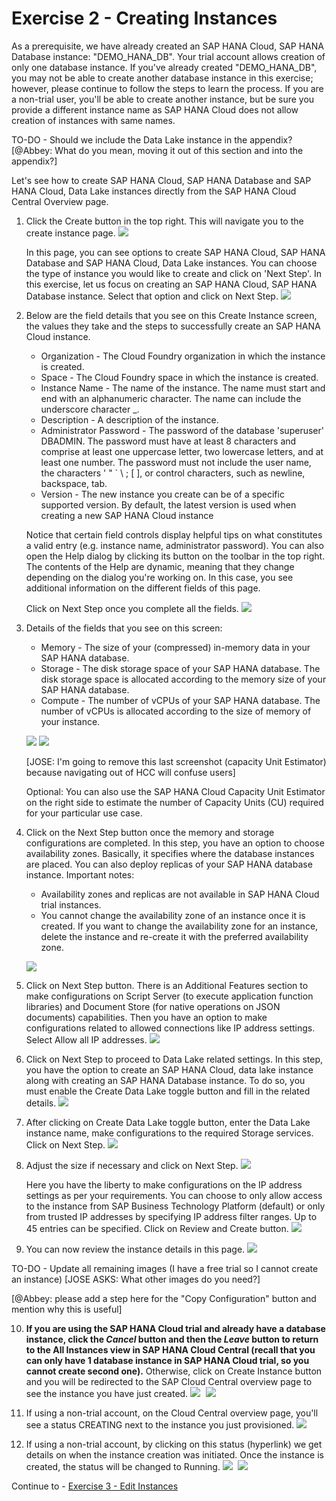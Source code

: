 # Exercise 2 - Creating Instances

As a prerequisite, we have already created an SAP HANA Cloud, SAP HANA Database instance: "DEMO_HANA_DB". Your trial account allows creation of only one database instance. If you've already created "DEMO_HANA_DB", you may not be able to create another database instance in this exercise; however, please continue to follow the steps to learn the process. If you are a non-trial user, you'll be able to create another instance, but be sure you provide a different instance name as SAP HANA Cloud does not allow creation of instances with same names. 

TO-DO - Should we include the Data Lake instance in the appendix?
[@Abbey: What do you mean, moving it out of this section and into the appendix?]

Let's see how to create SAP HANA Cloud, SAP HANA Database and SAP HANA Cloud, Data Lake instances directly from the SAP HANA Cloud Central Overview page. 

1. Click the Create button in the top right. This will navigate you to the create instance page.
    <kbd>
    ![](./images/22.png)
    </kbd>
    
    In this page, you can see options to create SAP HANA Cloud, SAP HANA Database and SAP HANA Cloud, Data Lake instances. You can choose the type of instance you would like to create and click on 'Next Step'. In this exercise, let us focus on creating an SAP HANA Cloud, SAP HANA Database instance. Select that option and click on Next Step.
    <kbd>
    ![](./images/23.png)
    </kbd>
    
2. Below are the field details that you see on this Create Instance screen, the values they take and the steps to successfully create an SAP HANA Cloud instance.

    * Organization - The Cloud Foundry organization in which the instance is created.  
    * Space - The Cloud Foundry space in which the instance is created.  
    * Instance Name - The name of the instance. The name must start and end with an alphanumeric character. The name can include the underscore character _.  
    * Description - A description of the instance.
    * Administrator Password - The password of the database 'superuser' DBADMIN. The password must have at least 8 characters and comprise at least one uppercase letter, two lowercase letters, and at least one number. The password must not include the user name, the characters ' " ` \ ; [ ], or control characters, such as newline, backspace, tab.
    * Version - The new instance you create can be of a specific supported version. By default, the latest version is used when creating a new SAP HANA Cloud instance

    Notice that certain field controls display helpful tips on what constitutes a valid entry (e.g. instance name, administrator password). You can also open the Help dialog by clicking its button on the toolbar in the top right. The contents of the Help are dynamic, meaning that they change depending on the dialog you're working on. In this case, you see additional information on the different fields of this page.

    Click on Next Step once you complete all the fields. 
    <kbd>
    ![](./images/3.png)
    </kbd>
    
3. Details of the fields that you see on this screen:  

    * Memory - The size of your (compressed) in-memory data in your SAP HANA database.
    * Storage - The disk storage space of your SAP HANA database.
    The disk storage space is allocated according to the memory size of your SAP HANA database.
    * Compute - The number of vCPUs of your SAP HANA database.
    The number of vCPUs is allocated according to the size of memory of your instance.

    <kbd>![](./images/4.png)</kbd>
    <kbd>![](./images/21.png)</kbd>

    [JOSE: I'm going to remove this last screenshot (capacity Unit Estimator) because navigating out of HCC will confuse users]

    Optional: You can also use the SAP HANA Cloud Capacity Unit Estimator on the right side to estimate the number of Capacity Units (CU) required for your particular use case.

4. Click on the Next Step button once the memory and storage configurations are completed. In this step, you have an option to choose availability zones. Basically, it specifies where the database instances are placed. You can also deploy replicas of your SAP HANA database instance. Important notes:
    * Availability zones and replicas are not available in  SAP HANA Cloud trial instances.
    * You cannot change the availability zone of an instance once it is created. If you want to change the availability zone for an instance, delete the instance and re-create it with the preferred availability zone.

    <kbd>![](./images/5.png)</kbd>
    
5. Click on Next Step button. There is an Additional Features section to make configurations on Script Server (to execute application function libraries) and Document Store (for native operations on JSON documents) capabilities. Then you have an option to make configurations related to allowed connections like IP address settings. Select Allow all IP addresses.
    <kbd>
    ![](./images/6.png)
    </kbd>
    
6. Click on Next Step to proceed to Data Lake related settings. In this step, you have the option to create an SAP HANA Cloud, data lake instance along with creating an SAP HANA Database instance. To do so, you must enable the Create Data Lake toggle button and fill in the related details.
    <kbd>
    ![](./images/7.png)
    </kbd>
    
7. After clicking on Create Data Lake toggle button, enter the Data Lake instance name, make configurations to the required Storage services. Click on Next Step.
    <kbd>
    ![](./images/8.png)
    </kbd>
    
8. Adjust the size if necessary and click on Next Step.
    <kbd>
    ![](./images/9.png)
    </kbd>
    
    Here you have the liberty to make configurations on the IP address settings as per your requirements. You can choose to only allow access to the instance from SAP Business Technology Platform (default) or only from trusted IP addresses by specifying IP address filter ranges. Up to 45 entries can be specified. Click on Review and Create button.
    <kbd>
    ![](./images/10.png)
    </kbd>
    
9. You can now review the instance details in this page.
    <kbd>
    ![](./images/11.png)
    </kbd>
    
TO-DO - Update all remaining images (I have a free trial so I cannot create an instance) [JOSE ASKS: What other images do you need?]

[@Abbey: please add a step here for the "Copy Configuration" button and mention why this is useful]

10. **If you are using the SAP HANA Cloud trial and already have a database instance, click the *Cancel* button and then the *Leave* button to return to the All Instances view in SAP HANA Cloud Central (recall that you can only have 1 database instance in SAP HANA Cloud trial, so you cannot create second one).** Otherwise, click on Create Instance button and you will be redirected to the SAP Cloud Central overview page to see the instance you have just created.
    <kbd>
    ![](./images/12.png)
    </kbd>
    <kbd>
    ![](./images/13.png)
    </kbd>
    
11. If using a non-trial account, on the Cloud Central overview page, you'll see a status CREATING next to the instance you just provisioned.
    <kbd>
    ![](./images/14.png)
    </kbd>
    
12. If using a non-trial account, by clicking on this status (hyperlink) we get details on when the instance creation was initiated. Once the instance is created, the status will be changed to Running.
    <kbd>
    ![](./images/19.png)
    </kbd>
    <kbd>
    ![](./images/20.png)
    </kbd>
    
Continue to - [Exercise 3 - Edit Instances](../ex3/README.md)
